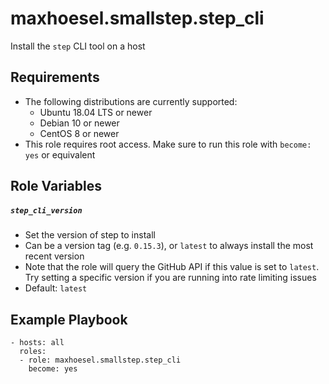 # maxhoesel.smallstep.step_cli

Install the `step` CLI tool on a host

## Requirements

- The following distributions are currently supported:
  - Ubuntu 18.04 LTS or newer
  - Debian 10 or newer
  - CentOS 8 or newer
- This role requires root access. Make sure to run this role with `become: yes` or equivalent

## Role Variables

##### `step_cli_version`
- Set the version of step to install
- Can be a version tag (e.g. `0.15.3`), or `latest` to always install the most recent version
- Note that the role will query the GitHub API if this value is set to `latest`. Try setting
  a specific version if you are running into rate limiting issues
- Default: `latest`

## Example Playbook

```
- hosts: all
  roles:
  - role: maxhoesel.smallstep.step_cli
    become: yes
```
